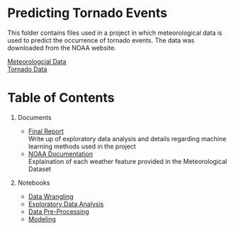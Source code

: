 # Predicting Tornado Events

This folder contains files used in a project in which meteorological data is used to predict the occurrence of tornado events. The data was downloaded from the NOAA website.

[Meteorologcial Data](https://www.ncei.noaa.gov/access/search/data-search/global-summary-of-the-day) <br>
[Tornado Data](https://www.ncdc.noaa.gov/stormevents/choosedates.jsp?statefips=28%2CMISSISSIPPI)

# Table of Contents

1. Documents
    - [Final Report](https://docs.google.com/document/d/1FVJhI2CPDv0RhPq2JczavW6O49VRtE7zojG_kc9BTwA/edit) <br>
      Write up of exploratory data analysis and details regarding machine learning methods used in the project
    - [NOAA Documentation](https://github.com/gcolson11/Capstone_Tornado/blob/main/noaa_documentation.txt) <br>
      Explaination of each weather feature provided in the Meteorological Dataset
    
2. Notebooks
    - [Data Wrangling](https://github.com/gcolson11/Capstone_Tornado/blob/main/Notebooks/Data%20Wrangling.ipynb)
    - [Exploratory Data Analysis](https://github.com/gcolson11/Capstone_Tornado/blob/main/Notebooks/Exploratory%20Data%20Analysis.ipynb)
    - [Data Pre-Processing](https://github.com/gcolson11/Capstone_Tornado/blob/main/Notebooks/Pre-processing%20and%20Training%20Data%20Development.ipynb)
    - [Modeling](https://github.com/gcolson11/Capstone_Tornado/blob/main/Notebooks/Modeling.ipynb)
